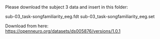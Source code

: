 Please download the subject 3 data and insert in this folder:

sub-03_task-songfamiliarity_eeg.fdt
sub-03_task-songfamiliarity_eeg.set

Download from here:
https://openneuro.org/datasets/ds005876/versions/1.0.1
